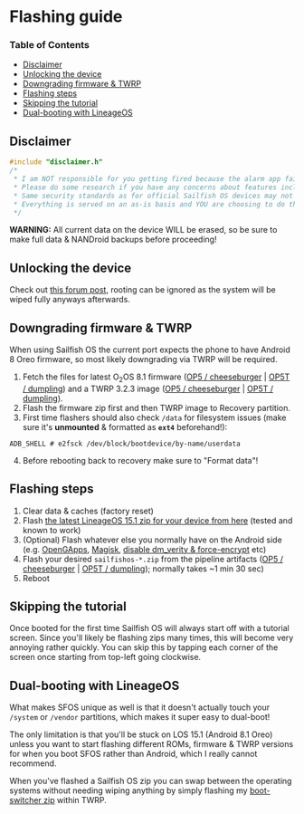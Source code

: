 # Flashing guide

### Table of Contents
* [Disclaimer](#disclaimer)
* [Unlocking the device](#unlocking-the-device)
* [Downgrading firmware & TWRP](#downgrading-firmware-twrp)
* [Flashing steps](#flashing-steps)
* [Skipping the tutorial](#skipping-the-tutorial)
* [Dual-booting with LineageOS](#dual-booting-with-lineageos)

## Disclaimer

```cpp
#include "disclaimer.h"
/*
 * I am NOT responsible for you getting fired because the alarm app failed or if you destroy your device.
 * Please do some research if you have any concerns about features included in this port.
 * Same security standards as for official Sailfish OS devices may not apply here.
 * Everything is served on an as-is basis and YOU are choosing to do these modifications.
 */
 ```

**WARNING:** All current data on the device WILL be erased, so be sure to make full data & NANDroid backups before proceeding!

## Unlocking the device

Check out [this forum post](https://forums.oneplus.com/threads/guide-oneplus-5-how-to-unlock-bootloader-flash-twrp-root-nandroid-efs-backup-and-more.548216/), rooting can be ignored as the system will be wiped fully anyways afterwards.

## Downgrading firmware & TWRP<a name="downgrading-firmware-twrp"></a>

When using Sailfish OS the current port expects the phone to have Android 8 Oreo firmware, so most likely downgrading via TWRP will be required.

1. Fetch the files for latest O<sub>2</sub>OS 8.1 firmware ([OP5 / cheeseburger](https://sourceforge.net/projects/cheeseburgerdumplings/files/15.1/cheeseburger/firmware/firmware_5.1.7_oneplus5.zip/download) | [OP5T / dumpling](https://sourceforge.net/projects/cheeseburgerdumplings/files/15.1/dumpling/firmware/firmware_5.1.7_oneplus5t.zip/download)) and a TWRP 3.2.3 image ([OP5 / cheeseburger](https://sourceforge.net/projects/cheeseburgerdumplings/files/15.1/cheeseburger/recovery/twrp-3.2.3-0-20180822-codeworkx-cheeseburger.img/download) | [OP5T / dumpling](https://sourceforge.net/projects/cheeseburgerdumplings/files/15.1/dumpling/recovery/twrp-3.2.3-0-20180822-codeworkx-dumpling.img/download)).
2. Flash the firmware zip first and then TWRP image to Recovery partition.
3. First time flashers should also check `/data` for filesystem issues (make sure it's **unmounted** & formatted as **`ext4`** beforehand!):
```
ADB_SHELL # e2fsck /dev/block/bootdevice/by-name/userdata
```
4. Before rebooting back to recovery make sure to "Format data"!

## Flashing steps

1. Clear data & caches (factory reset)
2. Flash [the latest LineageOS 15.1 zip for your device from here](https://mega.nz/#F!W9MyDAJJ!riJ5okLw5CVZlqWoTVC_1g) (tested and known to work)
3. (Optional) Flash whatever else you normally have on the Android side (e.g. [OpenGApps](https://opengapps.org/), [Magisk](https://forum.xda-developers.com/apps/magisk/official-magisk-v7-universal-systemless-t3473445/), [disable dm_verity & force-encrypt](https://zackptg5.com/android.php#disverfe) etc)
4. Flash your desired `sailfishos-*.zip` from the pipeline artifacts ([OP5 / cheeseburger](https://gitlab.com/sailfishos-porters-ci/cheeseburger-ci/pipelines?scope=tags) | [OP5T / dumpling](https://gitlab.com/sailfishos-porters-ci/dumpling-ci/pipelines?scope=tags)); normally takes ~1 min 30 sec)
5. Reboot

## Skipping the tutorial

Once booted for the first time Sailfish OS will always start off with a tutorial screen. Since you'll likely be flashing zips many times, this will become very annoying rather quickly. You can skip this by tapping each corner of the screen once starting from top-left going clockwise.

## Dual-booting with LineageOS

What makes SFOS unique as well is that it doesn't actually touch your `/system` or `/vendor` partitions, which makes it super easy to dual-boot!

The only limitation is that you'll be stuck on LOS 15.1 (Android 8.1 Oreo) unless you want to start flashing different ROMs, firmware & TWRP versions for when you boot SFOS rather than Android, which I really cannot recommend.

When you've flashed a Sailfish OS zip you can swap between the operating systems without needing wiping anything by simply flashing my [boot-switcher zip](https://git.io/fjPUq) within TWRP.
